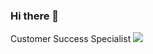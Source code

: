### Hi there 👋

<!--
**m-alaa8/m-alaa8** is a ✨ _special_ ✨ repository because its `README.md` (this file) appears on your GitHub profile.

Here are some ideas to get you started:

- 🔭 I’m currently working on ...
- 🌱 I’m currently learning ...
- 👯 I’m looking to collaborate on ...
- 🤔 I’m looking for help with ...
- 💬 Ask me about ...
- 📫 How to reach me: ...
- 😄 Pronouns: ...
- ⚡ Fun fact: ...
-->
Customer Success Specialist
![](https://ci6.googleusercontent.com/proxy/IkMp6UImZ8RJ0DhDbZsq4dRIHdhkv390469yCOVESD020vM65WHaEG9aXZlLXNj9y2xxkDvUgQttfbiRA6LJU9dTl962kWBnmRn1DPZpfi758mkoPptBKOk7Yp3ikBpqjkWrb7nmzmoIfdwfGd5J8uEyJetefTNxK-eyBKmMosgaZbI1jbz4GSsRyLpDP3f6kXsncBqEc1iXVrRCig=s0-d-e1-ft#https://docs.google.com/uc?export=download&id=1d_BbYn2dz0zp-p3DTHEvck20DpKiHpdW&revid=0B8L3p1olHK6WQk0xbmh6d25GaHdMUXRuUkFmMVllT3ZQVjVRPQ)

